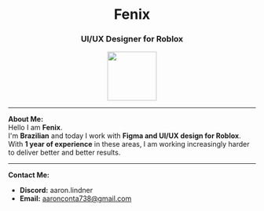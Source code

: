 <h1 align="center">Fenix</h1>

<h3 align="center"> UI/UX Designer for Roblox</h3>

<p align="center">
  <img src="https://media4.giphy.com/media/v1.Y2lkPTc5MGI3NjExajRtbTJ3YWpuZWQ0anpwdG1pemMxdXc0OWlrdmJtMHc2OG1oZ3BnYyZlcD12MV9pbnRlcm5hbF9naWZfYnlfaWQmY3Q9Zw/FKDbDiRdvs3WU/giphy.gif" width="100">
</p>

---

 **About Me:**  
Hello I am **Fenix**.  
I'm **Brazilian** and today I work with **Figma and UI/UX design for Roblox**. With **1 year of experience** in these areas, I am working increasingly harder to deliver better and better results.

---

 **Contact Me:**  
- **Discord:**  aaron.lindner
- **Email:** aaronconta738@gmail.com

